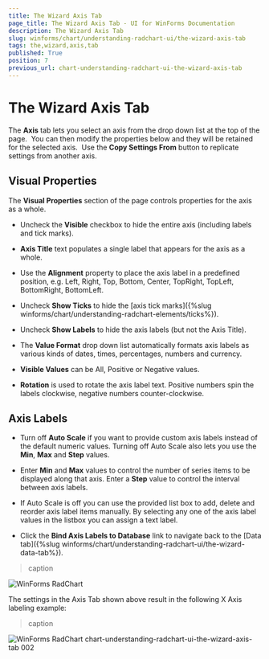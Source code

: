 ```yaml
---
title: The Wizard Axis Tab
page_title: The Wizard Axis Tab - UI for WinForms Documentation
description: The Wizard Axis Tab
slug: winforms/chart/understanding-radchart-ui/the-wizard-axis-tab
tags: the,wizard,axis,tab
published: True
position: 7
previous_url: chart-understanding-radchart-ui-the-wizard-axis-tab
---
```


# The Wizard Axis Tab



The __Axis__ tab lets you select an axis from the drop down list at the top of the page.  You can then modify the properties below and they will be retained for the selected axis.  Use the __Copy Settings From__ button to replicate settings from another axis.

## Visual Properties

The __Visual Properties__ section of the page controls properties for the axis as a whole.  

* Uncheck the __Visible__ checkbox to hide the entire axis (including labels and tick marks).

* __Axis Title__ text populates a single label that appears for the axis as a whole.  

* Use the __Alignment__ property to place the axis label in a predefined position, e.g. Left, Right, Top, Bottom, Center, TopRight, TopLeft, BottomRight, BottomLeft.

* Uncheck __Show Ticks__ to hide the [axis tick marks]({%slug winforms/chart/understanding-radchart-elements/ticks%}). 

* Uncheck __Show Labels__ to hide the axis labels (but not the Axis Title).  

* The __Value Format__ drop down list automatically formats axis labels as various kinds of dates, times, percentages, numbers and currency.

* __Visible Values__ can be All, Positive or Negative values.

* __Rotation__ is used to rotate the axis label text. Positive numbers spin the labels clockwise, negative numbers counter-clockwise.

## Axis Labels

* Turn off __Auto Scale__ if you want to provide custom axis labels instead of the default numeric values. Turning off Auto Scale also lets you use the __Min__, __Max__ and __Step__ values.

* Enter __Min__ and __Max__ values to control the number of series items to be displayed along that axis. Enter a __Step__ value to control the interval between axis labels.

* If Auto Scale is off you can use the provided list box to add, delete and reorder axis label items manually. By selecting any one of the axis label values in the listbox you can assign a text label.

* Click the __Bind Axis Labels to Database__ link to navigate back to the [Data tab]({%slug winforms/chart/understanding-radchart-ui/the-wizard-data-tab%}).
>caption 

![WinForms RadChart ](images/chart-understanding-radchart-ui-the-wizard-axis-tab001.png)



The settings in the Axis Tab shown above result in the following X Axis labeling example: 
>caption 

![WinForms RadChart chart-understanding-radchart-ui-the-wizard-axis-tab 002](images/chart-understanding-radchart-ui-the-wizard-axis-tab002.png)
